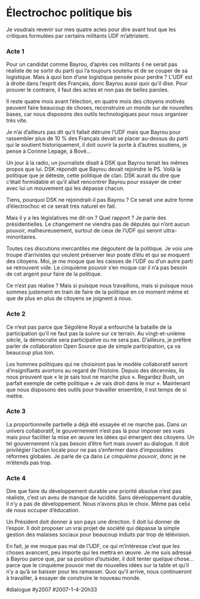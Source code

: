 # Électrochoc politique bis

Je voudrais revenir sur mes quatre actes pour dire avant tout que les critiques formulées par certains militants UDF m’attristent.

### Acte 1

Pour un candidat comme Bayrou, d’après ces militants il ne serait pas réaliste de se sortir du parti qui l’a toujours soutenu et de se couper de sa logistique. Mais à quoi bon d’une logistique pensée pour perdre ? L’UDF est à droite dans l’esprit des Français, donc Bayrou aussi quoi qu’il dise. Pour prouver le contraire, il faut des actes et non pas de belles paroles.

Il reste quatre mois avant l’élection, en quatre mois des citoyens motivés peuvent faire beaucoup de choses, reconstruire un monde sur de nouvelles bases, car nous disposons des outils technologiques pour nous organiser très vite.

Je n’ai d’ailleurs pas dit qu’il fallait détruire l’UDF mais que Bayrou pour rassembler plus de 10 % des Français devait se placer au-dessus du parti qui le soutient historiquement, il doit ouvrir la porte à d’autres soutiens, je pense à Corinne Lepage, à Bové…

Un jour à la radio, un journaliste disait à DSK que Bayrou tenait les mêmes propos que lui. DSK répondit que Bayrou devait rejoindre le PS. Voilà la politique que je déteste, cette politique de clan. DSK aurait du dire que c’était formidable et qu’il allait rencontrer Bayrou pour essayer de créer avec lui un mouvement qui les dépasse chacun.

Tiens, pourquoi DSK ne rejoindrait-il pas Bayrou ? Ce serait une autre forme d’électrochoc et ce serait très naturel en fait.

Mais il y a les législatives me dit-on ? Quel rapport ? Je parle des présidentielles. Le changement ne viendra pas de députés qui n’ont aucun pouvoir, malheureusement, surtout de ceux de l’UDF qui seront ultra-minoritaires.

Toutes ces discutions mercantiles me dégoutent de la politique. Je vois une troupe d’arrivistes qui veulent préserver leur poste d’élu et qui se moquent des citoyens. Moi, je me moque que les caisses de l’UDF ou d’un autre parti se retrouvent vide. Le cinquième pouvoir s’en moque car il n’a pas besoin de cet argent pour faire de la politique.

Ce n’est pas réalise ? Mais si puisque nous travaillons, mais si puisque nous sommes justement en train de faire de la politique en ce moment même et que de plus en plus de citoyens se joignent à nous.

### Acte 2

Ce n’est pas parce que Ségolène Royal a enfourché la bataille de la participation qu’il ne faut pas la suivre sur ce terrain. Au vingt-et-unième siècle, la démocratie sera participative ou ne sera pas. D’ailleurs, je préfère parler de collaboration Open Source que de simple participation, ça va beaucoup plus loin.

Les hommes politiques qui ne choisiront pas le modèle collaboratif seront d’insignifiants avortons au regard de l’histoire. Depuis des décennies, ils nous prouvent que « le je sais tout ne marche plus ». Regardez Bush, un parfait exemple de cette politique « Je vais droit dans le mur ». Maintenant que nous disposons des outils pour travailler ensemble, il est temps de si mettre.

### Acte 3

La proportionnelle partielle a déjà été essayée et ne marche pas. Dans un univers collaboratif, le gouvernement n’est pas là pour imposer ses vues mais pour faciliter la mise en œuvre les idées qui émergent des citoyens. Un tel gouvernement n’a pas besoin d’être fort mais ouvert au dialogue. Il doit privilégier l’action locale pour ne pas s’enfermer dans d’impossibles réformes globales. Je parle de ça dans *Le cinquième pouvoir*, donc je ne m’étends pas trop.

### Acte 4

Dire que faire du développement durable une priorité absolue n’est pas réaliste, c’est un aveu de manque de lucidité. Sans développement durable, il n’y a pas de développement. Nous n’avons plus le choix. Même pas celui de nous occuper d’éducation.

Un Président doit donner à son pays une direction. Il doit lui donner de l’espoir. Il doit proposer un vrai projet de société qui dépasse la simple gestion des malaises sociaux pour beaucoup induits par trop de télévision.

En fait, je me moque pas mal de l’UDF, ce qui m’intéresse c’est que les choses avancent, peu importe qui les mettra en œuvre. Je me suis adressé à Bayrou parce que, par sa position d’outsider, il doit tenter quelque chose… parce que le cinquième pouvoir met de nouvelles idées sur la table et qu’il n’y a qu’à se baisser pour les ramasser. Quoi qu’il arrive, nous continueront à travailler, à essayer de construire le nouveau monde.

#dialogue #y2007 #2007-1-4-20h33
